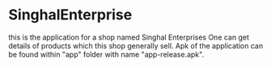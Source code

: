 # SinghalEnterprise
this is the application for a shop named Singhal Enterprises
One can get details of products which this shop generally sell. 
Apk of the application can be found within "app" folder with name "app-release.apk".

